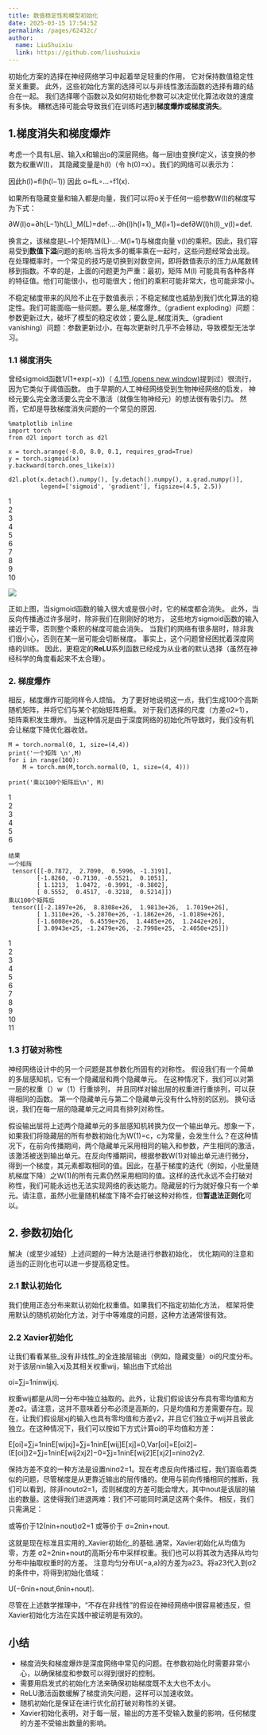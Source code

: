 ```yaml
---
title: 数值稳定性和模型初始化
date: 2025-03-15 17:54:52
permalink: /pages/62432c/
author: 
  name: LiuShuixiu
  link: https://github.com/liushuixiu
---
```

初始化方案的选择在神经网络学习中起着举足轻重的作用， 它对保持数值稳定性至关重要。 此外，这些初始化方案的选择可以与非线性激活函数的选择有趣的结合在一起。 我们选择哪个函数以及如何初始化参数可以决定优化算法收敛的速度有多快。 糟糕选择可能会导致我们在训练时遇到**梯度爆炸或梯度消失**。

1.梯度消失和梯度爆炸
-----------

考虑一个具有L层、输入x和输出o的深层网络。每一层l由变换fl定义，该变换的参数为权重W(l)， 其隐藏变量是h(l)（令 h(0)\=x）。我们的网络可以表示为：

因此h(l)\=fl(h(l−1)) 因此 o\=fL∘…∘f1(x).

如果所有隐藏变量和输入都是向量，我们可以将o关于任何一组参数W(l)的梯度写为下式：

∂W(l)o\=∂h(L−1)h(L)⏟M(L)\=def⋅…⋅∂h(l)h(l+1)⏟M(l+1)\=def∂W(l)h(l)⏟v(l)\=def.

换言之，该梯度是L−l个矩阵M(L)⋅…⋅M(l+1)与梯度向量 v(l)的乘积。因此，我们容易受到**数值下溢**问题的影响.当将太多的概率乘在一起时，这些问题经常会出现。在处理概率时，一个常见的技巧是切换到对数空间，即将数值表示的压力从尾数转移到指数。不幸的是，上面的问题更为严重：最初，矩阵 M(l) 可能具有各种各样的特征值。他们可能很小，也可能很大；他们的乘积可能非常大，也可能非常小。

不稳定梯度带来的风险不止在于数值表示；不稳定梯度也威胁到我们优化算法的稳定性。我们可能面临一些问题。要么是_梯度爆炸_（gradient exploding）问题：参数更新过大，破坏了模型的稳定收敛；要么是_梯度消失_（gradient vanishing）问题：参数更新过小，在每次更新时几乎不会移动，导致模型无法学习。

### 1.1 梯度消失

曾经sigmoid函数1/(1+exp⁡(−x))（ [4.1节 (opens new window)](https://zh-v2.d2l.ai/chapter_multilayer-perceptrons/mlp.html#sec-mlp)提到过）很流行， 因为它类似于阈值函数。 由于早期的人工神经网络受到生物神经网络的启发， 神经元要么完全激活要么完全不激活（就像生物神经元）的想法很有吸引力。 然而，它却是导致梯度消失问题的一个常见的原因.

```
%matplotlib inline
import torch
from d2l import torch as d2l

x = torch.arange(-8.0, 8.0, 0.1, requires_grad=True)
y = torch.sigmoid(x)
y.backward(torch.ones_like(x))

d2l.plot(x.detach().numpy(), [y.detach().numpy(), x.grad.numpy()],
         legend=['sigmoid', 'gradient'], figsize=(4.5, 2.5)) 
```

1  
2  
3  
4  
5  
6  
7  
8  
9  
10  

![](https://liushuixiu.github.io/assets/img/1710253209456.31d649f6.png)

正如上图，当sigmoid函数的输入很大或是很小时，它的梯度都会消失。 此外，当反向传播通过许多层时，除非我们在刚刚好的地方， 这些地方sigmoid函数的输入接近于零，否则整个乘积的梯度可能会消失。 当我们的网络有很多层时，除非我们很小心，否则在某一层可能会切断梯度。 事实上，这个问题曾经困扰着深度网络的训练。 因此，更稳定的**ReLU**系列函数已经成为从业者的默认选择（虽然在神经科学的角度看起来不太合理）。

### 2\. 梯度爆炸

相反，梯度爆炸可能同样令人烦恼。 为了更好地说明这一点，我们生成100个高斯随机矩阵，并将它们与某个初始矩阵相乘。 对于我们选择的尺度（方差σ2\=1），矩阵乘积发生爆炸。 当这种情况是由于深度网络的初始化所导致时，我们没有机会让梯度下降优化器收敛。

```
M = torch.normal(0, 1, size=(4,4))
print('一个矩阵 \n',M)
for i in range(100):
    M = torch.mm(M,torch.normal(0, 1, size=(4, 4)))

print('乘以100个矩阵后\n', M) 
```

1  
2  
3  
4  
5  
6  

```
结果
一个矩阵 
 tensor([[-0.7872,  2.7090,  0.5996, -1.3191],
        [-1.8260, -0.7130, -0.5521,  0.1051],
        [ 1.1213,  1.0472, -0.3991, -0.3802],
        [ 0.5552,  0.4517, -0.3218,  0.5214]])
乘以100个矩阵后
 tensor([[-2.1897e+26,  8.8308e+26,  1.9813e+26,  1.7019e+26],
        [ 1.3110e+26, -5.2870e+26, -1.1862e+26, -1.0189e+26],
        [-1.6008e+26,  6.4559e+26,  1.4485e+26,  1.2442e+26],
        [ 3.0943e+25, -1.2479e+26, -2.7998e+25, -2.4050e+25]]) 
```

1  
2  
3  
4  
5  
6  
7  
8  
9  
10  
11  

### 1.3 打破对称性

神经网络设计中的另一个问题是其参数化所固有的对称性。 假设我们有一个简单的多层感知机，它有一个隐藏层和两个隐藏单元。 在这种情况下，我们可以对第一层的权重（）w（1）行重排列， 并且同样对输出层的权重进行重排列，可以获得相同的函数。 第一个隐藏单元与第二个隐藏单元没有什么特别的区别。 换句话说，我们在每一层的隐藏单元之间具有排列对称性。

假设输出层将上述两个隐藏单元的多层感知机转换为仅一个输出单元。想象一下，如果我们将隐藏层的所有参数初始化为W(1)\=c，c为常量，会发生什么？在这种情况下，在前向传播期间，两个隐藏单元采用相同的输入和参数，产生相同的激活，该激活被送到输出单元。在反向传播期间，根据参数W(1)对输出单元进行微分，得到一个梯度，其元素都取相同的值。因此，在基于梯度的迭代（例如，小批量随机梯度下降）之W(1)的所有元素仍然采用相同的值。这样的迭代永远不会打破对称性，我们可能永远也无法实现网络的表达能力。隐藏层的行为就好像只有一个单元。请注意，虽然小批量随机梯度下降不会打破这种对称性，但**暂退法正则化**可以。

2\. 参数初始化
---------

解决（或至少减轻）上述问题的一种方法是进行参数初始化， 优化期间的注意和适当的正则化也可以进一步提高稳定性。

### 2.1 默认初始化

我们使用正态分布来默认初始化权重值。如果我们不指定初始化方法， 框架将使用默认的随机初始化方法，对于中等难度的问题，这种方法通常很有效。

### 2.2 Xavier初始化

让我们看看某些_没有非线性_的全连接层输出（例如，隐藏变量）oi的尺度分布。对于该层nin输入xj及其相关权重wij，输出由下式给出

oi\=∑j\=1ninwijxj.

权重wij都是从同一分布中独立抽取的。此外，让我们假设该分布具有零均值和方差σ2。请注意，这并不意味着分布必须是高斯的，只是均值和方差需要存在。现在，让我们假设层xj的输入也具有零均值和方差γ2，并且它们独立于wij并且彼此独立。在这种情况下，我们可以按如下方式计算oi的平均值和方差：

E\[oi\]\=∑j\=1ninE\[wijxj\]\=∑j\=1ninE\[wij\]E\[xj\]\=0,Var\[oi\]\=E\[oi2\]−(E\[oi\])2\=∑j\=1ninE\[wij2xj2\]−0\=∑j\=1ninE\[wij2\]E\[xj2\]\=ninσ2γ2.

保持方差不变的一种方法是设置ninσ2\=1。现在考虑反向传播过程，我们面临着类似的问题，尽管梯度是从更靠近输出的层传播的。使用与前向传播相同的推断，我们可以看到，除非noutσ2\=1，否则梯度的方差可能会增大，其中nout是该层的输出的数量。这使得我们进退两难：我们不可能同时满足这两个条件。 相反，我们只需满足：

或等价于12(nin+nout)σ2\=1 或等价于 σ\=2nin+nout.

这就是现在标准且实用的_Xavier初始化_的基础.通常，Xavier初始化从均值为零，方差 σ2\=2nin+nout的高斯分布中采样权重。我们也可以将其改为选择从均匀分布中抽取权重时的方差。 注意均匀分布U(−a,a)的方差为a23。将a23代入到σ2的条件中，将得到初始化值域：

U(−6nin+nout,6nin+nout).

尽管在上述数学推理中，“不存在非线性”的假设在神经网络中很容易被违反，但Xavier初始化方法在实践中被证明是有效的。

小结
--

*   梯度消失和梯度爆炸是深度网络中常见的问题。在参数初始化时需要非常小心，以确保梯度和参数可以得到很好的控制。
*   需要用启发式的初始化方法来确保初始梯度既不太大也不太小。
*   ReLU激活函数缓解了梯度消失问题，这样可以加速收敛。
*   随机初始化是保证在进行优化前打破对称性的关键。
*   Xavier初始化表明，对于每一层，输出的方差不受输入数量的影响，任何梯度的方差不受输出数量的影响。